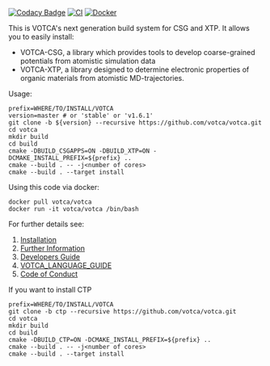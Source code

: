 [![Codacy Badge](https://app.codacy.com/project/badge/Grade/b5567bfcf2c8411a8057c47fa7126781)](https://www.codacy.com/gh/votca/votca?utm_source=github.com&utm_medium=referral&utm_content=votca/votca&utm_campaign=Badge_Grade)
[![CI](https://github.com/votca/votca/workflows/CI/badge.svg?branch=stable)](https://github.com/votca/votca/actions?query=workflow%3ACI+branch%3Astable)
[![Docker](https://github.com/votca/votca/workflows/Docker/badge.svg?branch=stable)](https://github.com/votca/votca/actions?query=workflow%3A+branch%3Astable)

This is VOTCA's next generation build system for CSG and XTP. It allows you to easily install: 

-   VOTCA-CSG, a library which provides tools to develop coarse-grained potentials from atomistic simulation data
-   VOTCA-XTP, a library designed to determine electronic properties of organic materials from atomistic MD-trajectories.

Usage:

    prefix=WHERE/TO/INSTALL/VOTCA
    version=master # or 'stable' or 'v1.6.1'
    git clone -b ${version} --recursive https://github.com/votca/votca.git
    cd votca
    mkdir build
    cd build
    cmake -DBUILD_CSGAPPS=ON -DBUILD_XTP=ON -DCMAKE_INSTALL_PREFIX=${prefix} ..
    cmake --build . -- -j<number of cores>
    cmake --build . --target install

Using this code via docker:

    docker pull votca/votca
    docker run -it votca/votca /bin/bash

For further details see:

1. [Installation](share/doc/INSTALL.md)
2. [Further Information](http://www.votca.org)
3. [Developers Guide](share/doc/DEVELOPERS_GUIDE.md)
4. [VOTCA_LANGUAGE_GUIDE](share/doc/VOTCA_LANGUAGE_GUIDE.md)
5. [Code of Conduct](share/doc/CODE_OF_CONDUCT.md)

If you want to install CTP 

    prefix=WHERE/TO/INSTALL/VOTCA
    git clone -b ctp --recursive https://github.com/votca/votca.git
    cd votca
    mkdir build
    cd build
    cmake -DBUILD_CTP=ON -DCMAKE_INSTALL_PREFIX=${prefix} ..
    cmake --build . -- -j<number of cores>
    cmake --build . --target install
